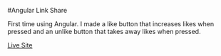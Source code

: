 #Angular Link Share

First time using Angular. I made a like button that increases likes when pressed and an unlike button that takes away likes when pressed.

[Live Site](http://tiy-ryan-angular-like-button.surge.sh/)

